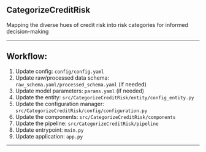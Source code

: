 ## CategorizeCreditRisk
Mapping the diverse hues of credit risk into risk categories for informed decision-making

------------------------------------------------------------------------------------------------------------------------
## Workflow:
1. Update config: `config/config.yaml`
2. Update raw/processed data schema: `raw_schema.yaml/processed_schema.yaml` (if needed)
3. Update model parameters: `params.yaml` (if needed)
4. Update the entity: `src/CategorizeCreditRisk/entity/config_entity.py`
5. Update the configuration manager: `src/CategorizeCreditRisk/config/configuration.py`
6. Update the components: `src/CategorizeCreditRisk/components`
7. Update the pipeline: `src/CategorizeCreditRisk/pipeline`
8. Update entrypoint: `main.py`
9. Update application: `app.py`

------------------------------------------------------------------------------------------------------------------------

